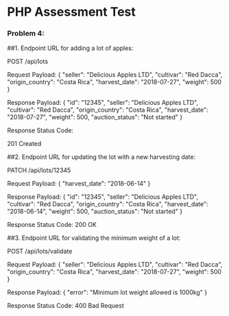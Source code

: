 # PHP Assessment Test

### Problem 4:

##1. Endpoint URL for adding a lot of apples:

POST /api/lots

Request Payload:
{
  "seller": "Delicious Apples LTD",
  "cultivar": "Red Dacca",
  "origin_country": "Costa Rica",
  "harvest_date": "2018-07-27",
  "weight": 500
}

Response Payload:
{
  "id": "12345",
  "seller": "Delicious Apples LTD",
  "cultivar": "Red Dacca",
  "origin_country": "Costa Rica",
  "harvest_date": "2018-07-27",
  "weight": 500,
  "auction_status": "Not started"
}

Response Status Code:

201 Created


##2. Endpoint URL for updating the lot with a new harvesting date:

PATCH /api/lots/12345

Request Payload:
{
  "harvest_date": "2018-06-14"
}

Response Payload:
{
  "id": "12345",
  "seller": "Delicious Apples LTD",
  "cultivar": "Red Dacca",
  "origin_country": "Costa Rica",
  "harvest_date": "2018-06-14",
  "weight": 500,
  "auction_status": "Not started"
}

Response Status Code:
200 OK


##3. Endpoint URL for validating the minimum weight of a lot:

POST /api/lots/validate

Request Payload:
{
  "seller": "Delicious Apples LTD",
  "cultivar": "Red Dacca",
  "origin_country": "Costa Rica",
  "harvest_date": "2018-07-27",
  "weight": 500
}

Response Payload:
{
  "error": "Minimum lot weight allowed is 1000kg"
}

Response Status Code:
400 Bad Request

